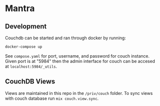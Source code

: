 # Mantra

## Development

Couchdb can be started and ran through docker by running:

```bash
docker-compose up
```

See `compose.yaml` for port, username, and password for couch instance. Given port is at "5984" then the admin interface for couch can be accesed at `localhost:5984/_utils`.

## CouchDB Views

Views are maintained in this repo in the `/priv/couch` folder. To sync views with couch database run `mix couch.view.sync`.
